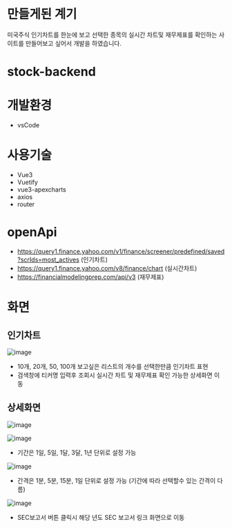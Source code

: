 # 만들게된 계기
미국주식 인기차트를 한눈에 보고 선택한 종목의 실시간 차트및 재무제표를 확인하는 사이트를 만들어보고 싶어서 개발을 하였습니다.

# stock-backend

# 개발환경
- vsCode

# 사용기술
- Vue3
- Vuetify
- vue3-apexcharts
- axios
- router

# openApi
- https://query1.finance.yahoo.com/v1/finance/screener/predefined/saved?scrIds=most_actives (인기차트)
- https://query1.finance.yahoo.com/v8/finance/chart (실시간차트)
- https://financialmodelingprep.com/api/v3 (재무제표)

# 화면
## 인기차트
![image](https://github.com/user-attachments/assets/85427864-f1f2-45d5-a65f-e6ae1e45a223)
- 10개, 20개, 50, 100개 보고싶은 리스트의 개수를 선택한만큼 인기차트 표현
- 검색창에 티커명 입력후 조회시 실시간 차트 및 재무제표 확인 가능한 상세화면 이동

## 상세화면
![image](https://github.com/user-attachments/assets/9d1fc77f-c2cc-4c4d-9cb9-a60a3dadbf9b)

![image](https://github.com/user-attachments/assets/52928aff-fabd-4edf-8f7a-ab8b4174fa6f)
- 기간은 1일, 5일, 1달, 3달, 1년 단위로 설정 가능

![image](https://github.com/user-attachments/assets/bafd975a-bd44-43a3-b587-23efd59f23be)
- 간격은 1분, 5분, 15분, 1일 단위로 설정 가능 (기간에 따라 선택할수 있는 간격이 다름)

![image](https://github.com/user-attachments/assets/9d25c6cb-afb2-45e0-851d-28a494e50d4a)
- SEC보고서 버튼 클릭시 해당 년도 SEC 보고서 링크 화면으로 이동




